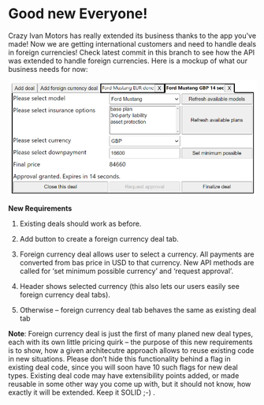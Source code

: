 # Good new Everyone!
Crazy Ivan Motors has really extended its business thanks to the app you've made! Now we are getting international customers and need to handle deals in foreign currencies! Check latest commit in this branch to see how the API was extended to handle foreign currencies.  Here is a mockup of what our business needs for now:

![](/requirments-sketches/9.png)

**New Requirements**
1.	Existing deals should work as before.

2.	Add button to create a foreign currency deal tab.

3.	Foreign currency deal allows user to select a currency. All payments are converted from bas price in USD to that currency. New API methods are called for ‘set minimum possible currency’ and ‘request approval’.

4.	Header shows selected currency (this also lets our users easily see foreign currency deal tabs).

5.	Otherwise – foreign currency deal tab behaves the same as existing deal tab

**Note**: Foreign currency deal is just the first of many planed new deal types, each with its own little pricing quirk – the purpose of this new requirements is to show, how a given architecutre approach allows to reuse existing code in new situations. Please don’t hide this functionality behind a flag in existing deal code, since you will soon have 10 such flags for new deal types. Existing deal code may have extensibility points added, or made reusable in some other way you come up with, but it should not know, how exactly it will be extended. Keep it SOLID ;-) .
